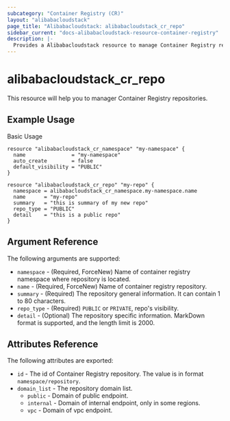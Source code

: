 ```yaml
---
subcategory: "Container Registry (CR)"
layout: "alibabacloudstack"
page_title: "Alibabacloudstack: alibabacloudstack_cr_repo"
sidebar_current: "docs-alibabacloudstack-resource-container-registry"
description: |-
  Provides a Alibabacloudstack resource to manage Container Registry repositories.
---
```


# alibabacloudstack\_cr\_repo

This resource will help you to manager Container Registry repositories.


## Example Usage

Basic Usage

```
resource "alibabacloudstack_cr_namespace" "my-namespace" {
  name               = "my-namespace"
  auto_create        = false
  default_visibility = "PUBLIC"
}

resource "alibabacloudstack_cr_repo" "my-repo" {
  namespace = alibabacloudstack_cr_namespace.my-namespace.name
  name      = "my-repo"
  summary   = "this is summary of my new repo"
  repo_type = "PUBLIC"
  detail    = "this is a public repo"
}
```

## Argument Reference

The following arguments are supported:

* `namespace` - (Required, ForceNew) Name of container registry namespace where repository is located.
* `name` - (Required, ForceNew) Name of container registry repository.
* `summary` - (Required) The repository general information. It can contain 1 to 80 characters.
* `repo_type` - (Required) `PUBLIC` or `PRIVATE`, repo's visibility.
* `detail` - (Optional) The repository specific information. MarkDown format is supported, and the length limit is 2000.

## Attributes Reference

The following attributes are exported:

* `id` - The id of Container Registry repository. The value is in format `namespace/repository`.
* `domain_list` - The repository domain list.
  * `public` - Domain of public endpoint.
  * `internal` - Domain of internal endpoint, only in some regions.
  * `vpc` - Domain of vpc endpoint.

